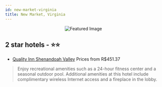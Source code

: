```yaml
---
id: new-market-virginia
title: New Market, Virginia
---
```


<center><img src="https://i.travelapi.com/hotels/1000000/20000/12500/12417/9c6c88c8_z.jpg" alt="Featured Image" /></center>


##  2 star hotels - ⭐️⭐️

-    [Quality Inn Shenandoah Valley](https://www.hurb.com/br/hotels/new-market/quality-inn-shenandoah-valley-JNP-JP091439?cmp=18055) Prices from R$451.37
   > Enjoy recreational amenities such as a 24-hour fitness center and a seasonal outdoor pool. Additional amenities at this hotel include complimentary wireless Internet access and a fireplace in the lobby.
